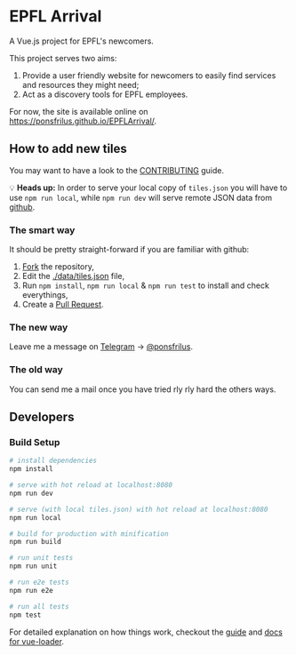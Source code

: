 # EPFL Arrival

A Vue.js project for EPFL's newcomers.

This project serves two aims:
  1. Provide a user friendly website for newcomers to easily find services and resources they might need;
  2. Act as a discovery tools for EPFL employees.

For now, the site is available online on https://ponsfrilus.github.io/EPFLArrival/.

## How to add new tiles
You may want to have a look to the [CONTRIBUTING](https://github.com/ponsfrilus/EPFLArrival/blob/master/CONTRIBUTING.md) guide.

:bulb: **Heads up:** In order to serve your local copy of `tiles.json` you will have to use `npm run local`, while `npm run dev` will serve remote JSON data from [github](https://github.com/ponsfrilus/EPFLArrival/blob/master/data/tiles.json).

### The smart way
It should be pretty straight-forward if you are familiar with github:
  1. [Fork](https://github.com/ponsfrilus/EPFLArrival/fork) the repository,
  1. Edit the [./data/tiles.json](https://github.com/ponsfrilus/EPFLArrival/blob/master/data/tiles.json) file,
  1. Run `npm install`, `npm run local` & `npm run test` to install and check everythings,
  1. Create a [Pull Request](https://help.github.com/articles/about-pull-requests/).

### The new way
Leave me a message on [Telegram](https://telegram.org/) → [@ponsfrilus](https://t.me/ponsfrilus).

### The old way
You can send me a mail once you have tried rly rly hard the others ways.

## Developers

### Build Setup

``` bash
# install dependencies
npm install

# serve with hot reload at localhost:8080
npm run dev

# serve (with local tiles.json) with hot reload at localhost:8080
npm run local

# build for production with minification
npm run build

# run unit tests
npm run unit

# run e2e tests
npm run e2e

# run all tests
npm test
```

For detailed explanation on how things work, checkout the [guide](http://vuejs-templates.github.io/webpack/) and [docs for vue-loader](http://vuejs.github.io/vue-loader).
